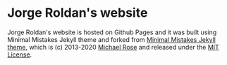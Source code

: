 # Jorge Roldan's website

Jorge Roldan's website is hosted on Github Pages and it was built using Minimal Mistakes Jekyll theme and forked from [Minimal Mistakes Jekyll theme](https://mmistakes.github.io/minimal-mistakes/), which is  (c) 2013-2020 
[Michael Rose](https://mademistakes.com)  and released under the [MIT License](LICENSE.md).